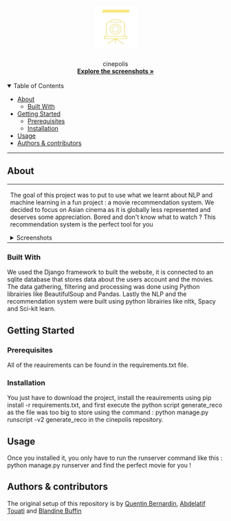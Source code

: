 <h1 align="center">
  <a href="https://github.com/Phebos/cinepolis">
    <!-- Please provide path to your logo here -->
    <img src="docs/images/logo.png" alt="Logo" width="100" height="100">
  </a>
</h1>

<div align="center">
  cinepolis
  <br />
  <a href="#about"><strong>Explore the screenshots »</strong></a>
  <br />
  <br />
</div>

<details open="open">
<summary>Table of Contents</summary>

- [About](#about)
  - [Built With](#built-with)
- [Getting Started](#getting-started)
  - [Prerequisites](#prerequisites)
  - [Installation](#installation)
- [Usage](#usage)
- [Authors & contributors](#authors--contributors)
</details>

---

## About

<table><tr><td>

The goal of this project was to put to use what we learnt about NLP and machine learning in a fun project : a movie recommendation system. We decided to focus on Asian cinema as it is globally less represented and deserves some appreciation.
Bored and don't know what to watch ? This recommendation system is the perfect tool for you

<details>
<summary>Screenshots</summary>
<br>

|      Homepage      |      Recommendation page      |
| :----------------: | :---------------------------: |
| <img src="docs/images/homepage.gif" title="Home Page" width="25%"> | <img src="docs/images/recommendation.gif" title="Login Page" width="25%"> |

</details>

</td></tr></table>

### Built With

We used the Django framework to built the website, it is connected to an sqlite database that stores data about the users account and the movies. The data gathering, filtering and processing was done using Python librairies like BeautifulSoup and Pandas. Lastly the NLP and the recommendation system were built using python librairies like nltk, Spacy and Sci-kit learn.

## Getting Started

### Prerequisites

All of the reauirements can be found in the requirements.txt file.

### Installation

You just have to download the project, install the reauirements using pip install -r requirements.txt, and first execute the python script generate_reco as the file was too big to store using the command : python manage.py runscript -v2 generate_reco in the cinepolis repository.

## Usage

 Once you installed it, you only have to run the runserver command like this : python manage.py runserver and find the perfect movie for you !


## Authors & contributors

The original setup of this repository is by [Quentin Bernardin](https://github.com/Phebos), [Abdelatif Touati](https://github.com/Phebos) and [Blandine Buffin](https://github.com/Phebos)
